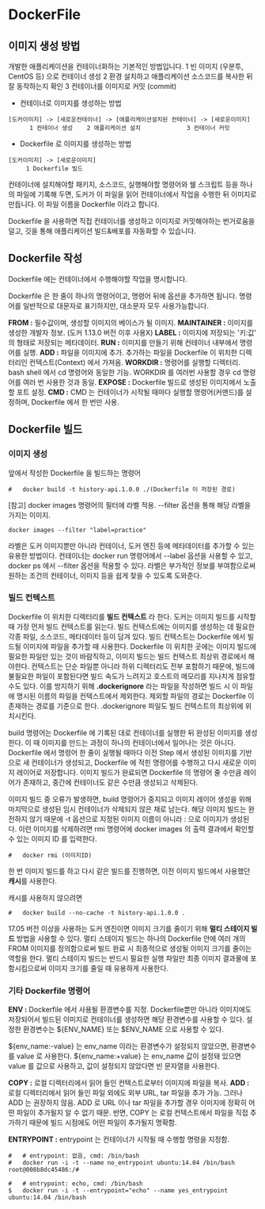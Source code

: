 # DockerFile

## 이미지 생성 방법

개발한 애플리케이션을 컨테이너화하는 기본적인 방법입니다.
1  빈 이미지 (우분투, CentOS 등) 으로 컨테이너 생성
2  환경 설치하고 애플리케이션 소스코드를 복사한 뒤 잘 동작하는지 확인
3  컨테이너를 이미지로 커밋 (commit)

* 컨테이너로 이미지를 생성하는 방법
```
[도커이미지] -> [새로운컨테이너] -> [애플리케이션설치된 컨테이너] -> [새로운이미지]
      1 컨테이너 생성    2 애플리케이션 설치             3 컨테이너 커밋
```                                    

* Dockerfile 로 이미지를 생성하는 방법          
```    
[도커이미지] -> [새로운이미지]
     1 Dockerfile 빌드        
```                 

컨테이너에 설치해야할 패키지, 소스코드, 실행해야할 명령어와 쉘 스크립트 등을 하나의 파일에 기록해 두면, 도커가 이 파일을 읽어 컨테이너에서 작업을 수행한 뒤 이미지로 만듭니다. 이 파일 이름을 Dockerfile 이라고 합니다. 

Dockerfile 을 사용하면 직접 컨테이너를 생성하고 이미지로 커밋해야하는 번거로움을 덜고, 깃을 통해 애플리케이션 빌드&배포를 자동화할 수 있습니다.


## Dockerfile 작성

Dockerfile 에는 컨테이너에서 수행해야할 작업을 명시합니다.

Dockerfile 은 한 줄이 하나의 명령어이고, 명령어 뒤에 옵션을 추가하면 됩니다.
명령어를 일반적으로 대문자로 표기하지만, 대소문자 모두 사용가능합니다.

**FROM :** 필수값이며, 생성할 이미지의 베이스가 될 이미지.
**MAINTAINER :** 이미지를 생성한 개발자 정보. (도커 1.13.0 버전 이후 사용X)
**LABEL :** 이미지에 저장되는 '키:값' 의 형태로 저장되는 메타데이터.
**RUN :** 이미지를 만들기 위해 컨테이너 내부에서 명령어를 실행.
**ADD :** 파일을 이미지에 추가. 추가하는 파일을 Dockerfile 이 위치한 디렉터리인 컨텍스트(Context) 에서 가져옴. 
**WORKDIR :** 명령어를 실행할 디렉터리. bash shell 에서 cd 명령어와 동일한 기능. 
WORKDIR 를 여러번 사용할 경우 cd 명령어를 여러 번 사용한 것과 동일.
**EXPOSE :** Dockerfile 빌드로 생성된 이미지에서 노출할 포트 설정. 
**CMD :** CMD 는 컨테이너가 시작될 때마다 실행할 명령어(커맨드)를 설정하며, Dockerfile 에서 한 번만 사용.


## Dockerfile 빌드

### 이미지 생성
앞에서 작성한 Dockerfile 을 빌드하는 명령어 
```
#   docker build -t history-api.1.0.0 ./(Dockerfile 이 저장된 경로)
```

[참고]
docker images 명령어의 필터에 라벨 적용. 
--filter 옵션을 통해 해당 라벨을 가지는 이미지.
```
docker images --filter "label=practice"
```

라벨은 도커 이미지뿐만 아니라 컨테이너, 도커 엔진 등에 메타데이터를 추가할 수 있는 유용한 방법이다. 컨테이너는 docker run 명령어에서 --label 옵션을 사용할 수 있고, docker ps 에서 --filter 옵션을 적용할 수 있다. 라벨은 부가적인 정보를 부여함으로써 원하는 조건의 컨테이너, 이미지 등을 쉽게 찾을 수 있도록 도와준다.

 ### 빌드 컨텍스트
 
 Dockerfile 이 위치한 디렉터리를 **빌드 컨텍스트** 라 한다.
 도커는 이미지 빌드를 시작할 때 가장 먼저 빌드 컨텍스트를 읽는다.
 빌드 컨텍스트에는 이미지를 생성하는 데 필요한 각종 파일, 소스코드, 메타데이터 등이 담겨 있다.
빌드 컨텍스트는 Dockerfile 에서 빌드될 이미지에 파일을 추가할 때 사용한다.
Dockerfile 이 위치한 곳에는 이미지 빌드에 필요한 파일만 있는 것이 바람직하고, 이미지 빌드는 빌드 컨텍스트 최상위 경로에서 해야한다. 컨텍스트는 단순 파일뿐 아니라 하위 디렉터리도 전부 포함하기 때문에, 빌드에 불필요한 파일이 포함된다면 빌드 속도가 느려지고 호스트의 메모리를 지나치게 점유할 수도 있다.
이를 방지하기 위해 **.dockerignore** 라는 파일을 작성하면 빌드 시 이 파일에 명시된 이름의 파일을 컨텍스트에서 제외한다. 제외할 파일의 경로는 Dockerfile 이 존재하는 경로를 기준으로 한다. .dockerignore 파일도 빌드 컨텍스트의 최상위에 위치시킨다. 

build 명령어는 Dockerfile 에 기록된 대로 컨테이너를 실행한 뒤 완성된 이미지를 생성한다. 이 때 이미지를 만드는 과정이 하나의 컨테이너에서 일어나는 것은 아니다. 
Dockerfile 에서 명령어 한 줄이 실행될 때마다 이전 Step 에서 생성된 이미지를 기반으로 새 컨테이너가 생성되고, Dockerfile 에 적힌 명령어를 수행하고 다시 새로운 이미지 레이어로 저장합니다. 
이미지 빌드가 완료되면 Dockerfile 의 명령어 줄 수만큼 레이어가 존재하고, 중간에 컨테이너도 같은 수만큼 생성되고 삭제된다. 

이미지 빌드 중 오류가 발생하면, build 명령어가 중지되고 이미지 레이어 생성을 위해 마지막으로 생성된 임시 컨테이너가 삭제되지 않은 채로 남는다. 해당 이미지 빌드는 완전하지 않기 때문에 -t 옵션으로 지정된 이미지 이름이 아니라 <none>:<none> 으로 이미지가 생성된다. 이런 이미지를 삭제하려면 rmi 명령어에 docker images 의 출력 결과에서 확인할 수 있는 이미지 ID 를 입력한다.
```
#   docker rmi (이미지ID)
```


한 번 이미지 빌드를 하고 다시 같은 빌드를 진행하면, 이전 이미지 빌드에서 사용했던 **캐시**를 사용한다.

캐시를 사용하지 않으려면 
```
#   docker build --no-cache -t history-api.1.0.0 .
```

17.05 버전 이상을 사용하는 도커 엔진이면 이미지 크기를 줄이기 위해 **멀티 스테이지 빌드** 방법을 사용할 수 있다. 멀티 스테이지 빌드는 하나의 Dockerfile 안에 여러 개의 FROM 이미지를 정의함으로써 빌드 완료 시 최종적으로 생성될 이미지 크기를 줄이는 역할을 한다. 멀티 스테이지 빌드는 반드시 필요한 실행 파일만 최종 이미지 결과물에 포함시킴으로써 이미지 크기를 줄일 때 유용하게 사용한다. 

### 기타 Dockerfile 명령어
**ENV :** Dockerfile 에서 사용될 환경변수를 지정. Dockerfile뿐만 아니라 이미지에도 저장되어서 빌드된 이미지로 컨테이너를 생성하면 해당 환경변수를 사용할 수 있다. 
설정한 환경변수는 ${ENV_NAME} 또는 $ENV_NAME 으로 사용할 수 있다. 

${env_name:-value} 는 env_name 이라는 환경변수가 설정되지 않았으면, 환경변수를 value 로 사용한다. ${env_name:+value} 는 env_name 값이 설정돼 있으면 value 를 값으로 사용하고, 값이 설정되지 않았다면 빈 문자열을 사용한다.

**COPY :** 로컬 디렉터리에서 읽어 들인 컨텍스트로부터 이미지에 파일을 복사.
**ADD :** 로컬 디렉터리에서 읽어 들인 파일 외에도 외부 URL, tar 파일을 추가 가능.
그러나 ADD 는 권장하지 않음. ADD 로 URL 이나 tar 파일을 추가할 경우 이미지에 정확히 어떤 파일이 추가될지 알 수 없기 때문. 반면, COPY 는 로컬 컨텍스트에서 파일을 직접 추가하기 때문에 빌드 시점에도 어떤 파일이 추가될지 명확함.

**ENTRYPOINT :** entrypoint 는 컨테이너가 시작될 때 수행할 명령을 지정함. 
```
#   # entrypoint: 없음, cmd: /bin/bash
#   docker run -i -t --name no_entrypoint ubuntu:14.04 /bin/bash
root@008b8dc45486:/#
```
```
#   # entrypoint: echo, cmd: /bin/bash
$   docker run -i -t --entrypoint="echo" --name yes_entrypoint ubuntu:14.04 /bin/bash
```


<!--stackedit_data:
eyJoaXN0b3J5IjpbNzIwNDc1MTM5LC0yMTcyMDQyNzgsLTYxMT
k4MDA2MiwtMTU4Njc3ODMwNSw2MzIxNDQwNDYsLTY2MzExMDI0
NywtMTEwMDM3OTg4MCw1MzA0MDk1NzcsLTEwNzM0MzMzMTMsMT
E5MjE0NjY4NCwtNTgyNzM4NDU2LDE4MjY3MDQyNzksMzU3OTMz
NjIzLDE0NjEyNTg2MDEsLTE5Mjk2NzM3MzYsMTkzMzYxODEzLC
0xNDE1NzYyMDI1LDc0Mzk3OTk0MywtMTgwNjUyMzU0Niw1Njc4
Mzg4MV19
-->